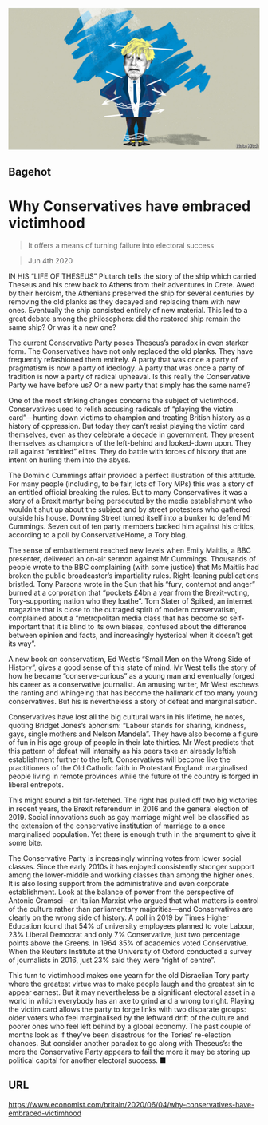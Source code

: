 ![](./images/20200606_BRD000.jpg)

## Bagehot

# Why Conservatives have embraced victimhood

> It offers a means of turning failure into electoral success

> Jun 4th 2020

IN HIS “LIFE OF THESEUS” Plutarch tells the story of the ship which carried Theseus and his crew back to Athens from their adventures in Crete. Awed by their heroism, the Athenians preserved the ship for several centuries by removing the old planks as they decayed and replacing them with new ones. Eventually the ship consisted entirely of new material. This led to a great debate among the philosophers: did the restored ship remain the same ship? Or was it a new one?

The current Conservative Party poses Theseus’s paradox in even starker form. The Conservatives have not only replaced the old planks. They have frequently refashioned them entirely. A party that was once a party of pragmatism is now a party of ideology. A party that was once a party of tradition is now a party of radical upheaval. Is this really the Conservative Party we have before us? Or a new party that simply has the same name?

One of the most striking changes concerns the subject of victimhood. Conservatives used to relish accusing radicals of “playing the victim card”—hunting down victims to champion and treating British history as a history of oppression. But today they can’t resist playing the victim card themselves, even as they celebrate a decade in government. They present themselves as champions of the left-behind and looked-down upon. They rail against “entitled” elites. They do battle with forces of history that are intent on hurling them into the abyss.

The Dominic Cummings affair provided a perfect illustration of this attitude. For many people (including, to be fair, lots of Tory MPs) this was a story of an entitled official breaking the rules. But to many Conservatives it was a story of a Brexit martyr being persecuted by the media establishment who wouldn’t shut up about the subject and by street protesters who gathered outside his house. Downing Street turned itself into a bunker to defend Mr Cummings. Seven out of ten party members backed him against his critics, according to a poll by ConservativeHome, a Tory blog.

The sense of embattlement reached new levels when Emily Maitlis, a BBC presenter, delivered an on-air sermon against Mr Cummings. Thousands of people wrote to the BBC complaining (with some justice) that Ms Maitlis had broken the public broadcaster’s impartiality rules. Right-leaning publications bristled. Tony Parsons wrote in the Sun that his “fury, contempt and anger” burned at a corporation that “pockets £4bn a year from the Brexit-voting, Tory-supporting nation who they loathe”. Tom Slater of Spiked, an internet magazine that is close to the outraged spirit of modern conservatism, complained about a “metropolitan media class that has become so self-important that it is blind to its own biases, confused about the difference between opinion and facts, and increasingly hysterical when it doesn’t get its way”.

A new book on conservatism, Ed West’s “Small Men on the Wrong Side of History”, gives a good sense of this state of mind. Mr West tells the story of how he became “conserve-curious” as a young man and eventually forged his career as a conservative journalist. An amusing writer, Mr West eschews the ranting and whingeing that has become the hallmark of too many young conservatives. But his is nevertheless a story of defeat and marginalisation.

Conservatives have lost all the big cultural wars in his lifetime, he notes, quoting Bridget Jones’s aphorism: “Labour stands for sharing, kindness, gays, single mothers and Nelson Mandela”. They have also become a figure of fun in his age group of people in their late thirties. Mr West predicts that this pattern of defeat will intensify as his peers take an already leftish establishment further to the left. Conservatives will become like the practitioners of the Old Catholic faith in Protestant England: marginalised people living in remote provinces while the future of the country is forged in liberal entrepots.

This might sound a bit far-fetched. The right has pulled off two big victories in recent years, the Brexit referendum in 2016 and the general election of 2019. Social innovations such as gay marriage might well be classified as the extension of the conservative institution of marriage to a once marginalised population. Yet there is enough truth in the argument to give it some bite.

The Conservative Party is increasingly winning votes from lower social classes. Since the early 2010s it has enjoyed consistently stronger support among the lower-middle and working classes than among the higher ones. It is also losing support from the administrative and even corporate establishment. Look at the balance of power from the perspective of Antonio Gramsci—an Italian Marxist who argued that what matters is control of the culture rather than parliamentary majorities—and Conservatives are clearly on the wrong side of history. A poll in 2019 by Times Higher Education found that 54% of university employees planned to vote Labour, 23% Liberal Democrat and only 7% Conservative, just two percentage points above the Greens. In 1964 35% of academics voted Conservative. When the Reuters Institute at the University of Oxford conducted a survey of journalists in 2016, just 23% said they were “right of centre”.

This turn to victimhood makes one yearn for the old Disraelian Tory party where the greatest virtue was to make people laugh and the greatest sin to appear earnest. But it may nevertheless be a significant electoral asset in a world in which everybody has an axe to grind and a wrong to right. Playing the victim card allows the party to forge links with two disparate groups: older voters who feel marginalised by the leftward drift of the culture and poorer ones who feel left behind by a global economy. The past couple of months look as if they’ve been disastrous for the Tories’ re-election chances. But consider another paradox to go along with Theseus’s: the more the Conservative Party appears to fail the more it may be storing up political capital for another electoral success. ■

## URL

https://www.economist.com/britain/2020/06/04/why-conservatives-have-embraced-victimhood
